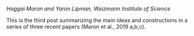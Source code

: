 *Haggai Maron and Yaron Lipman, Weizmann Institute of Science*

This is the third post summarizing the main ideas and constructions in a series of three recent papers (Maron et al., 2019 a,b,c). 

<div id="presentation-embed-38917604"></div>
<script src='https://slideslive.com/embed_presentation.js'></script>
<script>
    embed = new SlidesLiveEmbed('presentation-embed-38917604', {
        presentationId: '38917604',
        autoPlay: false // change to true to autoplay the embedded presentation
    });
</script>
